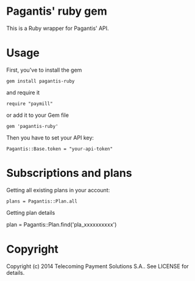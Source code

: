 Pagantis' ruby gem
======

This is a Ruby wrapper for Pagantis' API.


Usage
======

First, you've to install the gem

    gem install pagantis-ruby
    
and require it

    require "paymill"


or add it to your Gem file

    gem 'pagantis-ruby'

Then you have to set your API key:

    Pagantis::Base.token = "your-api-token"
    
    

Subscriptions and plans
======

Getting all existing plans in your account:

    plans = Pagantis::Plan.all

Getting plan details

   plan = Pagantis::Plan.find('pla_xxxxxxxxxx')


    



Copyright
======

Copyright (c) 2014 Telecoming Payment Solutions S.A.. See LICENSE for details.
    
